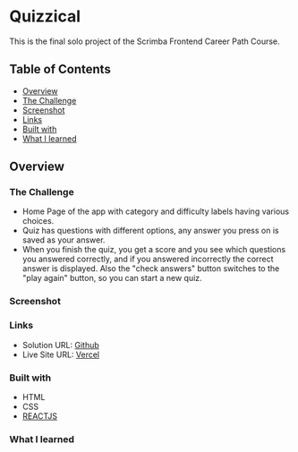 # Quizzical 
This is the final solo project of the Scrimba Frontend Career Path Course.

## Table of Contents
* [Overview](https://github.com/Ashrita-Das/quiz-app#overview)
* [The Challenge](https://github.com/Ashrita-Das/quiz-app#the-challenge)
* [Screenshot](https://github.com/Ashrita-Das/quiz-app#screenshot)
* [Links](https://github.com/Ashrita-Das/quiz-app#links)
* [Built with](https://github.com/Ashrita-Das/quiz-app#built-with)
* [What I learned](https://github.com/Ashrita-Das/quiz-app#what-i-learned)

## Overview
### The Challenge
* Home Page of the app with category and difficulty labels having various choices.
* Quiz has questions with different options, any answer you press on is saved as your answer.
* When you finish the quiz, you get a score and you see which questions you answered correctly, and if you answered incorrectly the correct answer is displayed. Also the "check answers" button switches to the "play again" button, so you can start a new quiz.
  
### Screenshot

### Links
* Solution URL: [Github](https://github.com/Ashrita-Das/quiz-app)
* Live Site URL: [Vercel](https://quiz-app-olive-xi.vercel.app/) 

### Built with
* HTML
* CSS
* [REACTJS](https://react.dev/)
  
### What I learned
